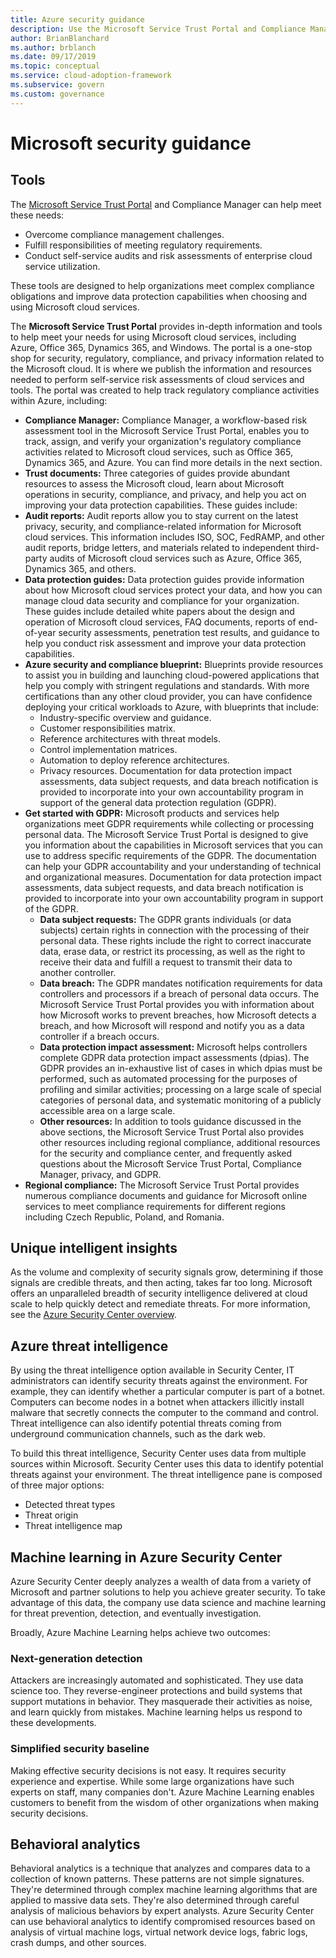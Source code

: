 ```yaml
---
title: Azure security guidance
description: Use the Microsoft Service Trust Portal and Compliance Manager to help meet complex compliance obligations and improve data protection.
author: BrianBlanchard
ms.author: brblanch
ms.date: 09/17/2019
ms.topic: conceptual
ms.service: cloud-adoption-framework
ms.subservice: govern
ms.custom: governance
---
```


<!-- cSpell:ignore DPIAs -->

# Microsoft security guidance

## Tools

The [Microsoft Service Trust Portal](https://servicetrust.microsoft.com) and Compliance Manager can help meet these needs:

- Overcome compliance management challenges.
- Fulfill responsibilities of meeting regulatory requirements.
- Conduct self-service audits and risk assessments of enterprise cloud service utilization.

These tools are designed to help organizations meet complex compliance obligations and improve data protection capabilities when choosing and using Microsoft cloud services.

The **Microsoft Service Trust Portal** provides in-depth information and tools to help meet your needs for using Microsoft cloud services, including Azure, Office 365, Dynamics 365, and Windows. The portal is a one-stop shop for security, regulatory, compliance, and privacy information related to the Microsoft cloud. It is where we publish the information and resources needed to perform self-service risk assessments of cloud services and tools. The portal was created to help track regulatory compliance activities within Azure, including:

- **Compliance Manager:** Compliance Manager, a workflow-based risk assessment tool in the Microsoft Service Trust Portal, enables you to track, assign, and verify your organization's regulatory compliance activities related to Microsoft cloud services, such as Office 365, Dynamics 365, and Azure. You can find more details in the next section.
- **Trust documents:** Three categories of guides provide abundant resources to assess the Microsoft cloud, learn about Microsoft operations in security, compliance, and privacy, and help you act on improving your data protection capabilities. These guides include:
- **Audit reports:** Audit reports allow you to stay current on the latest privacy, security, and compliance-related information for Microsoft cloud services. This information includes ISO, SOC, FedRAMP, and other audit reports, bridge letters, and materials related to independent third-party audits of Microsoft cloud services such as Azure, Office 365, Dynamics 365, and others.
- **Data protection guides:** Data protection guides provide information about how Microsoft cloud services protect your data, and how you can manage cloud data security and compliance for your organization. These guides include detailed white papers about the design and operation of Microsoft cloud services, FAQ documents, reports of end-of-year security assessments, penetration test results, and guidance to help you conduct risk assessment and improve your data protection capabilities.
- **Azure security and compliance blueprint:** Blueprints provide resources to assist you in building and launching cloud-powered applications that help you comply with stringent regulations and standards. With more certifications than any other cloud provider, you can have confidence deploying your critical workloads to Azure, with blueprints that include:
  - Industry-specific overview and guidance.
  - Customer responsibilities matrix.
  - Reference architectures with threat models.
  - Control implementation matrices.
  - Automation to deploy reference architectures.
  - Privacy resources. Documentation for data protection impact assessments, data subject requests, and data breach notification is provided to incorporate into your own accountability program in support of the general data protection regulation (GDPR).
- **Get started with GDPR:** Microsoft products and services help organizations meet GDPR requirements while collecting or processing personal data. The Microsoft Service Trust Portal is designed to give you information about the capabilities in Microsoft services that you can use to address specific requirements of the GDPR. The documentation can help your GDPR accountability and your understanding of technical and organizational measures. Documentation for data protection impact assessments, data subject requests, and data breach notification is provided to incorporate into your own accountability program in support of the GDPR.
  - **Data subject requests:** The GDPR grants individuals (or data subjects) certain rights in connection with the processing of their personal data. These rights include the right to correct inaccurate data, erase data, or restrict its processing, as well as the right to receive their data and fulfill a request to transmit their data to another controller.
  - **Data breach:** The GDPR mandates notification requirements for data controllers and processors if a breach of personal data occurs. The Microsoft Service Trust Portal provides you with information about how Microsoft works to prevent breaches, how Microsoft detects a breach, and how Microsoft will respond and notify you as a data controller if a breach occurs.
  - **Data protection impact assessment:** Microsoft helps controllers complete GDPR data protection impact assessments (dpias). The GDPR provides an in-exhaustive list of cases in which dpias must be performed, such as automated processing for the purposes of profiling and similar activities; processing on a large scale of special categories of personal data, and systematic monitoring of a publicly accessible area on a large scale.
  - **Other resources:** In addition to tools guidance discussed in the above sections, the Microsoft Service Trust Portal also provides other resources including regional compliance, additional resources for the security and compliance center, and frequently asked questions about the Microsoft Service Trust Portal, Compliance Manager, privacy, and GDPR.
- **Regional compliance:** The Microsoft Service Trust Portal provides numerous compliance documents and guidance for Microsoft online services to meet compliance requirements for different regions including Czech Republic, Poland, and Romania.

## Unique intelligent insights

As the volume and complexity of security signals grow, determining if those signals are credible threats, and then acting, takes far too long. Microsoft offers an unparalleled breadth of security intelligence delivered at cloud scale to help quickly detect and remediate threats. For more information, see the [Azure Security Center overview](/azure/security-center/security-center-intro).

## Azure threat intelligence

By using the threat intelligence option available in Security Center, IT administrators can identify security threats against the environment. For example, they can identify whether a particular computer is part of a botnet. Computers can become nodes in a botnet when attackers illicitly install malware that secretly connects the computer to the command and control. Threat intelligence can also identify potential threats coming from underground communication channels, such as the dark web.

To build this threat intelligence, Security Center uses data from multiple sources within Microsoft. Security Center uses this data to identify potential threats against your environment. The threat intelligence pane is composed of three major options:

- Detected threat types
- Threat origin
- Threat intelligence map

## Machine learning in Azure Security Center

Azure Security Center deeply analyzes a wealth of data from a variety of Microsoft and partner solutions to help you achieve greater security. To take advantage of this data, the company use data science and machine learning for threat prevention, detection, and eventually investigation.

Broadly, Azure Machine Learning helps achieve two outcomes:

### Next-generation detection

Attackers are increasingly automated and sophisticated. They use data science too. They reverse-engineer protections and build systems that support mutations in behavior. They masquerade their activities as noise, and learn quickly from mistakes. Machine learning helps us respond to these developments.

### Simplified security baseline

Making effective security decisions is not easy. It requires security experience and expertise. While some large organizations have such experts on staff, many companies don't. Azure Machine Learning enables customers to benefit from the wisdom of other organizations when making security decisions.

## Behavioral analytics

Behavioral analytics is a technique that analyzes and compares data to a collection of known patterns. These patterns are not simple signatures. They're determined through complex machine learning algorithms that are applied to massive data sets. They're also determined through careful analysis of malicious behaviors by expert analysts. Azure Security Center can use behavioral analytics to identify compromised resources based on analysis of virtual machine logs, virtual network device logs, fabric logs, crash dumps, and other sources.
